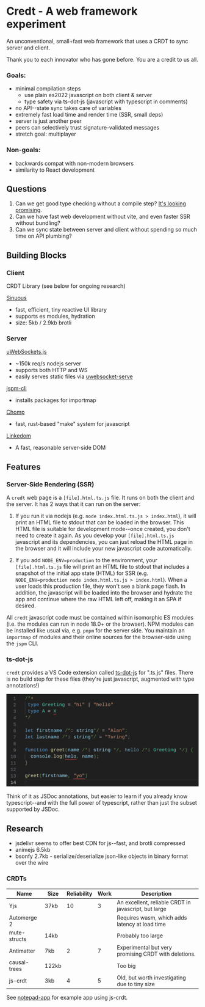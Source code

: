 # Credt - A web framework experiment

An unconventional, small+fast web framework that uses a CRDT to sync server and client.

Thank you to each innovator who has gone before. You are a credit to us all.

### Goals:

- minimal compilation steps
  - use plain es2022 javascript on both client & server
  - type safety via ts-dot-js (javascript with typescript in comments)
- no API--state sync takes care of variables
- extremely fast load time and render time (SSR, small deps)
- server is just another peer
- peers can selectively trust signature-validated messages
- stretch goal: multiplayer

### Non-goals:

- backwards compat with non-modern browsers
- similarity to React development


## Questions

1. Can we get good type checking without a compile step? [It's looking promising](https://elk.vmst.io/vmst.io/@canadaduane/110601683275741791).
2. Can we have fast web development without vite, and even faster SSR without bundling?
3. Can we sync state between server and client without spending so much time on API plumbing?

## Building Blocks

### Client

CRDT Library (see below for ongoing research)

[Sinuous](https://sinuous.netlify.app/)

- fast, efficient, tiny reactive UI library
- supports es modules, hydration
- size: 5kb / 2.9kb brotli

### Server

[uWebSockets.js](https://github.com/uNetworking/uWebSockets.js/)

- ~150k req/s nodejs server
- supports both HTTP and WS
- easily serves static files
  via [uwebsocket-serve](https://github.com/kolodziejczak-sz/uwebsocket-serve)

[jspm-cli](https://github.com/jspm/jspm-cli)

- installs packages for importmap

[Chomp](https://github.com/guybedford/chomp)

- fast, rust-based "make" system for javascript

[Linkedom](https://github.com/WebReflection/linkedom)

- A fast, reasonable server-side DOM

## Features

### Server-Side Rendering (SSR)

A `credt` web page is a `[file].html.ts.js` file. It runs on both the client and the server. It has 2 ways that it can run on the server:

1. If you run it via nodejs (e.g. `node index.html.ts.js > index.html`), it will print an HTML file to stdout that can be loaded in the browser. This HTML file is suitable for development mode--once created, you don't need to create it again. As you develop your `[file].html.ts.js` javascript and its dependencies, you can just reload the HTML page in the browser and it will include your new javascript code automatically.

2. If you add `NODE_ENV=production` to the environment, your `[file].html.ts.js` file will print an HTML file to stdout that includes a snapshot of the initial app state (HTML) for SSR (e.g. `NODE_ENV=production node index.html.ts.js > index.html`). When a user loads this production file, they won't see a blank page flash. In addition, the javascript will be loaded into the browser and hydrate the app and continue where the raw HTML left off, making it an SPA if desired.

All `credt` javascript code must be contained within isomorphic ES modules (i.e. the modules can run in node 18.0+ or the browser). NPM modules can be installed like usual via, e.g. `pnpm` for the server side. You maintain an `importmap` of modules and their online sources for the browser-side using the `jspm` CLI.

### ts-dot-js

`credt` provides a VS Code extension called [ts-dot-js](https://github.com/canadaduane/credt/tree/main/packages/ts-dot-js/vscode-extension) for ".ts.js" files. There is no build step for these files (they're just javascript, augmented with type annotations!)

<img src="packages/ts-dot-js/vscode-extension/docs/language-highlight.png" width="600" alt="javascript with typescript comments">

Think of it as JSDoc annotations, but easier to learn if you already know typescript--and with the full power of typescript, rather than just the subset supported by JSDoc.

## Research

- jsdelivr seems to offer best CDN for js--fast, and brotli compressed
- animejs 6.5kb
- bsonfy 2.7kb - serialize/deserialize json-like objects in binary format over the wire

### CRDTs

| Name         | Size  | Reliability | Work | Description                                          |
| ------------ | ----- | ----------- | ---- | ---------------------------------------------------- |
| Yjs          | 37kb  | 10          | 3    | An excellent, reliable CRDT in javascript, but large |
| Automerge 2  |       |             |      | Requires wasm, which adds latency at load time       |
| mute-structs | 14kb  |             |      | Probably too large                                   |
| Antimatter   | 7kb   | 2           | 7    | Experimental but very promising CRDT with deletions. |
| causal-trees | 122kb |             |      | Too big                                              |
| js-crdt      | 3kb   | 4           | 5    | Old, but worth investigating due to tiny size        |

See [notepad-app](https://github.com/widmogrod/notepad-app/tree/master/src) for example app using js-crdt.